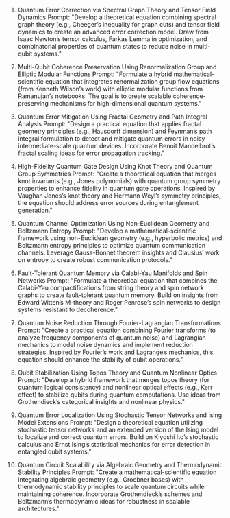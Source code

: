 1. Quantum Error Correction via Spectral Graph Theory and Tensor Field Dynamics
Prompt:
"Develop a theoretical equation combining spectral graph theory (e.g., Cheeger’s inequality for graph cuts) and tensor field dynamics to create an advanced error correction model. Draw from Isaac Newton’s tensor calculus, Farkas Lemma in optimization, and combinatorial properties of quantum states to reduce noise in multi-qubit systems."

2. Multi-Qubit Coherence Preservation Using Renormalization Group and Elliptic Modular Functions
Prompt:
"Formulate a hybrid mathematical-scientific equation that integrates renormalization group flow equations (from Kenneth Wilson’s work) with elliptic modular functions from Ramanujan’s notebooks. The goal is to create scalable coherence-preserving mechanisms for high-dimensional quantum systems."

3. Quantum Error Mitigation Using Fractal Geometry and Path Integral Analysis
Prompt:
"Design a practical equation that applies fractal geometry principles (e.g., Hausdorff dimension) and Feynman’s path integral formulation to detect and mitigate quantum errors in noisy intermediate-scale quantum devices. Incorporate Benoit Mandelbrot’s fractal scaling ideas for error propagation tracking."

4. High-Fidelity Quantum Gate Design Using Knot Theory and Quantum Group Symmetries
Prompt:
"Create a theoretical equation that merges knot invariants (e.g., Jones polynomials) with quantum group symmetry properties to enhance fidelity in quantum gate operations. Inspired by Vaughan Jones’s knot theory and Hermann Weyl’s symmetry principles, the equation should address error sources during entanglement generation."

5. Quantum Channel Optimization Using Non-Euclidean Geometry and Boltzmann Entropy
Prompt:
"Develop a mathematical-scientific framework using non-Euclidean geometry (e.g., hyperbolic metrics) and Boltzmann entropy principles to optimize quantum communication channels. Leverage Gauss-Bonnet theorem insights and Clausius’ work on entropy to create robust communication protocols."

6. Fault-Tolerant Quantum Memory via Calabi-Yau Manifolds and Spin Networks
Prompt:
"Formulate a theoretical equation that combines the Calabi-Yau compactifications from string theory and spin network graphs to create fault-tolerant quantum memory. Build on insights from Edward Witten’s M-theory and Roger Penrose’s spin networks to design systems resistant to decoherence."

7. Quantum Noise Reduction Through Fourier-Lagrangian Transformations
Prompt:
"Create a practical equation combining Fourier transforms (to analyze frequency components of quantum noise) and Lagrangian mechanics to model noise dynamics and implement reduction strategies. Inspired by Fourier’s work and Lagrange’s mechanics, this equation should enhance the stability of qubit operations."

8. Qubit Stabilization Using Topos Theory and Quantum Nonlinear Optics
Prompt:
"Develop a hybrid framework that merges topos theory (for quantum logical consistency) and nonlinear optical effects (e.g., Kerr effect) to stabilize qubits during quantum computations. Use ideas from Grothendieck’s categorical insights and nonlinear physics."

9. Quantum Error Localization Using Stochastic Tensor Networks and Ising Model Extensions
Prompt:
"Design a theoretical equation utilizing stochastic tensor networks and an extended version of the Ising model to localize and correct quantum errors. Build on Kiyoshi Ito’s stochastic calculus and Ernst Ising’s statistical mechanics for error detection in entangled qubit systems."

10. Quantum Circuit Scalability via Algebraic Geometry and Thermodynamic Stability Principles
Prompt:
"Create a mathematical-scientific equation integrating algebraic geometry (e.g., Groebner bases) with thermodynamic stability principles to scale quantum circuits while maintaining coherence. Incorporate Grothendieck’s schemes and Boltzmann’s thermodynamic ideas for robustness in scalable architectures."
